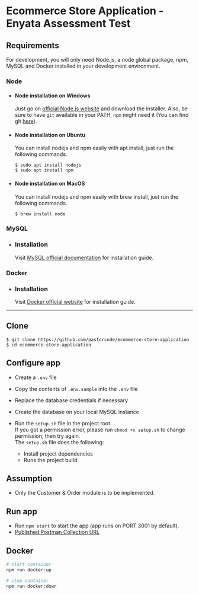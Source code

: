 # Ecommerce Store Application - Enyata Assessment Test

## Requirements

For development, you will only need Node.js, a node global package, npm, MySQL and Docker installed in your development environment.

### Node
- #### Node installation on Windows

  Just go on [official Node.js website](https://nodejs.org/) and download the installer.
  Also, be sure to have `git` available in your PATH, `npm` might need it (You can find git [here](https://git-scm.com/)).

- #### Node installation on Ubuntu

  You can install nodejs and npm easily with apt install, just run the following commands.

      $ sudo apt install nodejs
      $ sudo apt install npm

- #### Node installation on MacOS

  You can install nodejs and npm easily with brew install, just run the following commands.

      $ brew install node

### MySQL
- ### Installation

  Visit [MySQL official documentation](https://dev.mysql.com/doc/mysql-installer/en/) for installation guide.

### Docker
- ### Installation

  Visit [Docker official website](https://docs.docker.com/engine/install/) for installation guide.
---

## Clone

    $ git clone https://github.com/pastorcode/ecommerce-store-application
    $ cd ecommerce-store-application

## Configure app
- Create a ```.env``` file
- Copy the contents of ```.env.sample``` into the ```.env``` file
- Replace the database credentials if necessary
- Create the database on your local MySQL instance
- Run the ````setup.sh```` file in the project root. \
    If you got a permission error, please run ```chmod +x setup.sh``` to change permission, then try again.\
    The ```setup.sh``` file does the following:

  - Install project dependencies
  - Runs the project build



## Assumption
- Only the Customer & Order module is to be implemented.


## Run app

- Run ```npm start``` to start the app (app runs on PORT 3001 by default).
- [Published Postman Collection URL](https://documenter.getpostman.com/view/23960434/2s847JuCZu)

## Docker

```bash
# start container
npm run docker:up

# stop container
npm run docker:down
